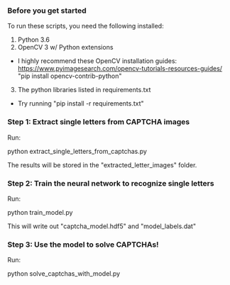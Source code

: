 ### Before you get started

To run these scripts, you need the following installed:

1. Python 3.6
2. OpenCV 3 w/ Python extensions
 - I highly recommend these OpenCV installation guides: 
   https://www.pyimagesearch.com/opencv-tutorials-resources-guides/ 
   "pip install opencv-contrib-python"
3. The python libraries listed in requirements.txt
 - Try running "pip install -r requirements.txt"

### Step 1: Extract single letters from CAPTCHA images

Run:

python extract_single_letters_from_captchas.py

The results will be stored in the "extracted_letter_images" folder.


### Step 2: Train the neural network to recognize single letters

Run:

python train_model.py

This will write out "captcha_model.hdf5" and "model_labels.dat"


### Step 3: Use the model to solve CAPTCHAs!

Run: 

python solve_captchas_with_model.py